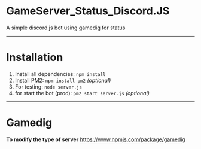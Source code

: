# GameServer_Status_Discord.JS
 A simple discord.js bot using gamedig for status

---------------------------------------------------------
# Installation

1) Install all dependencies: `npm install`
2) Install PM2: `npm install pm2` *(optional)*
3) For testing: `node server.js`
2) for start the bot (prod): `pm2 start server.js` *(optional)*

---------------------------------------------------------
# Gamedig

**To modify the type of server**
https://www.npmjs.com/package/gamedig
